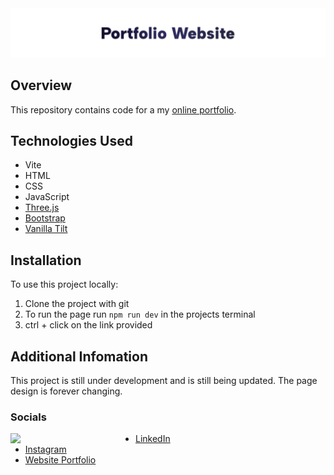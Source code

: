 <img src="./readme/portfolio website.png" alt="portfolio website">

## Overview

This repository contains code for a my [online portfolio](https://www.someprofoundname.com). 

## Technologies Used

- Vite
- HTML
- CSS
- JavaScript
- [Three.js](https://threejs.org/)
- [Bootstrap](https://getbootstrap.com/)
- [Vanilla Tilt](https://micku7zu.github.io/vanilla-tilt.js/)

## Installation

To use this project locally:

1. Clone the project with git
2. To run the page run ```npm run dev``` in the projects terminal
3. ctrl + click on the link provided

## Additional Infomation

This project is still under development and is still being updated.
The page design is forever changing. 

### Socials 

<img align="left" src="./readme/ME-pf.gif" width="200">

- [LinkedIn](https://www.linkedin.com/in/collinscomondi/) <br>
- [Instagram](https://www.instagram.com/someprofoundname/) <br>
- [Website Portfolio](https://www.someprofoundname.com)
